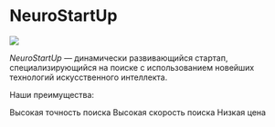 # NeuroStartUp

![](./logo.png)

*NeuroStartUp* — динамически развивающийся стартап, специализирующийся на поиске с использованием 
 новейших технологий искусственного интеллекта.
 
  Наши преимущества:

Высокая точность поиска
Высокая скорость поиска
Низкая цена